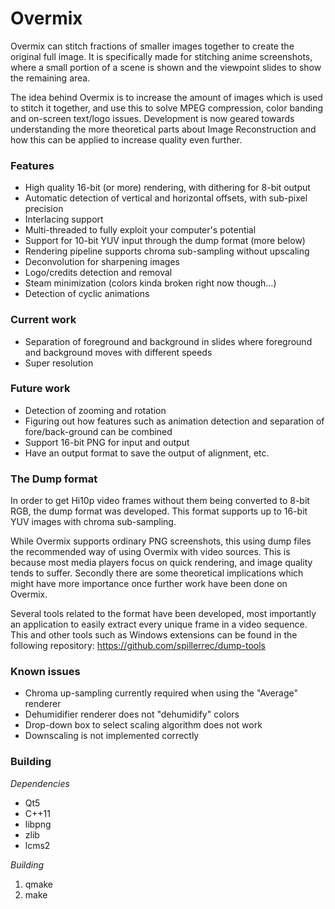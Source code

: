 Overmix
=======

Overmix can stitch fractions of smaller images together to create the original full image. It is specifically made for stitching anime screenshots, where a small portion of a scene is shown and the viewpoint slides to show the remaining area.

The idea behind Overmix is to increase the amount of images which is used to stitch it together, and use this to solve MPEG compression, color banding and on-screen text/logo issues.
Development is now geared towards understanding the more theoretical parts about Image Reconstruction and how this can be applied to increase quality even further.

### Features

- High quality 16-bit (or more) rendering, with dithering for 8-bit output
- Automatic detection of vertical and horizontal offsets, with sub-pixel precision
- Interlacing support
- Multi-threaded to fully exploit your computer's potential
- Support for 10-bit YUV input through the dump format (more below)
- Rendering pipeline supports chroma sub-sampling without upscaling
- Deconvolution for sharpening images
- Logo/credits detection and removal
- Steam minimization (colors kinda broken right now though...)
- Detection of cyclic animations

### Current work

- Separation of foreground and background in slides where foreground and background moves with different speeds
- Super resolution

### Future work

- Detection of zooming and rotation
- Figuring out how features such as animation detection and separation of fore/back-ground can be combined
- Support 16-bit PNG for input and output
- Have an output format to save the output of alignment, etc.

### The Dump format

In order to get Hi10p video frames without them being converted to 8-bit RGB, the dump format was developed. This format supports up to 16-bit YUV images with chroma sub-sampling.

While Overmix supports ordinary PNG screenshots, this using dump files the recommended way of using Overmix with video sources. This is because most media players focus on quick rendering, and image quality tends to suffer. Secondly there are some theoretical implications which might have more importance once further work have been done on Overmix.

Several tools related to the format have been developed, most importantly an application to easily extract every unique frame in a video sequence. This and other tools such as Windows extensions can be found in the following repository: https://github.com/spillerrec/dump-tools

### Known issues

- Chroma up-sampling currently required when using the "Average" renderer
- Dehumidifier renderer does not "dehumidify" colors
- Drop-down box to select scaling algorithm does not work
- Downscaling is not implemented correctly

### Building

*Dependencies*
- Qt5
- C++11
- libpng
- zlib
- lcms2

*Building*

1. qmake
2. make